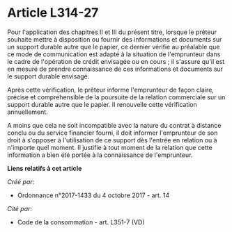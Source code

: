 # Article L314-27

Pour l'application des chapitres II et III du présent titre, lorsque le prêteur souhaite mettre à disposition ou fournir des
informations et documents sur un support durable autre que le papier, ce dernier vérifie au préalable que ce mode de
communication est adapté à la situation de l'emprunteur dans le cadre de l'opération de crédit envisagée ou en cours ; il
s'assure qu'il est en mesure de prendre connaissance de ces informations et documents sur le support durable envisagé.

Après cette vérification, le prêteur informe l'emprunteur de façon claire, précise et compréhensible de la poursuite de la
relation commerciale sur un support durable autre que le papier. Il renouvelle cette vérification annuellement.

A moins que cela ne soit incompatible avec la nature du contrat à distance conclu ou du service financier fourni, il doit
informer l'emprunteur de son droit à s'opposer à l'utilisation de ce support dès l'entrée en relation ou à n'importe quel
moment. Il justifie à tout moment de la relation que cette information a bien été portée à la connaissance de l'emprunteur.

**Liens relatifs à cet article**

_Créé par_:

  - Ordonnance n°2017-1433 du 4 octobre 2017 - art. 14

_Cité par_:

  - Code de la consommation - art. L351-7 (VD)
